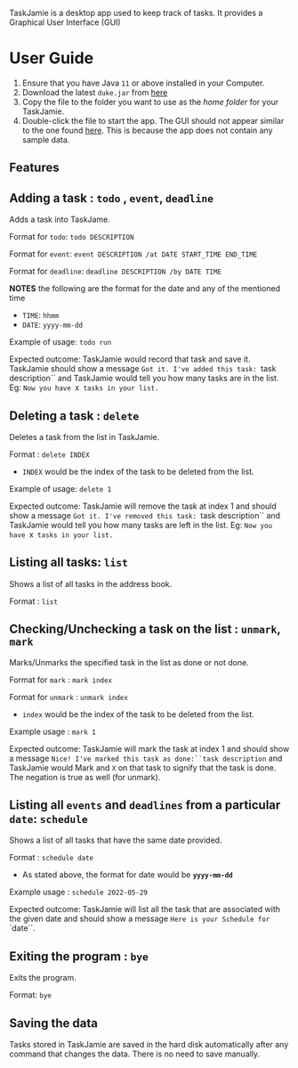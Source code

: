 TaskJamie is a desktop app used to keep track of tasks. It provides a Graphical User Interface (GUI)  
# User Guide

1. Ensure that you have Java `11` or above installed in your Computer.
2. Download the latest `duke.jar` from  [here](https://github.com/ChanWeiJie/ip/releases/tag/A-Jar)
3. Copy the file to the folder you want to use as the _home folder_ for your TaskJamie.
4. Double-click the file to start the app. The GUI should not appear similar to the one found [here](https://chanweijie.github.io/ip/Ui.png). This is because
the app does not contain any sample data. 

## Features

## Adding a task : `todo` , `event`, `deadline`

Adds a task into TaskJame.

Format for `todo`: `todo DESCRIPTION`

Format for `event`: `event DESCRIPTION /at DATE START_TIME END_TIME`

Format for `deadline`: `deadline DESCRIPTION /by DATE TIME`

**NOTES** the following are the format for the date and any of the mentioned time
- `TIME`: `hhmm`
- `DATE`: `yyyy-mm-dd`

Example of usage: `todo run`

Expected outcome: TaskJamie would record that task and save it. 
TaskJamie should show a message `Got it. I've added this task: `task description`` and TaskJamie would tell you how many
tasks are in the list. Eg: `Now you have `x` tasks in your list.`


## Deleting a task : `delete`

Deletes a task from the list in TaskJamie.

Format : `delete INDEX`

- `INDEX` would be the index of the task to be deleted from the list.

Example of usage: `delete 1`

Expected outcome: TaskJamie will remove the task at index 1 and should show a message `Got it. I've removed this task: `task description``
and TaskJamie would tell you how many tasks are left in the list. Eg: `Now you have `x` tasks in your list.`


## Listing all tasks: `list`

Shows a list of all tasks in the address book.

Format : `list`


## Checking/Unchecking a task on the list : `unmark`, `mark`

Marks/Unmarks the specified task in the list as done or not done.

Format for `mark` : `mark index`

Format for `unmark` : `unmark index`

- `index` would be the index of the task to be deleted from the list.

Example usage : `mark 1`

Expected outcome: TaskJamie will mark the task at index 1 and should show a message `Nice! I've marked this task as done:``task description`
and TaskJamie would Mark and `X` on that task to signify that the task is done. The negation is true as well (for unmark).


## Listing all `events` and `deadlines` from a particular `date`: `schedule`

Shows a list of all tasks that have the same date provided.

Format : `schedule date`

- As stated above, the format for date would be **`yyyy-mm-dd`**

Example usage : `schedule 2022-05-29`

Expected outcome: TaskJamie will list all the task that are associated with the given date and should 
show a message `Here is your Schedule for` `date``.

## Exiting the program : `bye`

Exits the program.

Format: `bye`

## Saving the data

Tasks stored in TaskJamie are saved in the hard disk automatically after any command that changes the data. There is no need to save manually.

